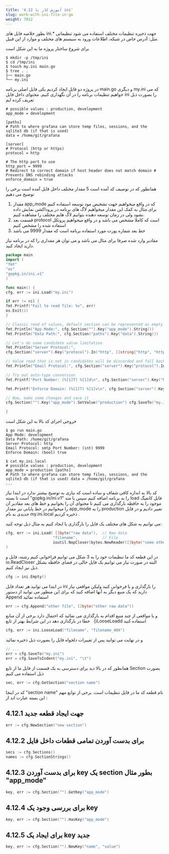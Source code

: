 ```yaml
---
title: '4.12 آموزش کار با ini'
slug: work-with-ini-file-in-go
weight: 7012
---
```


بطور خلاصه فایل های ini.* جهت ذخیره تنظیمات مختلف استفاده می شود تنظیماتی مثل: آدرس خاص در شبکه، اطلاعات ورود به سیستم های مختلف و موارد از این قبیل.

برای شروع ساختار پروژه ما به این شکل است 
```shell
$ mkdir -p /tmp/ini 
$ cd /tmp/ini 
$ touch my.ini main.go 
$ tree . . 
├── main.go 
└── my.ini
```
در پروژه دو فایل ایجاد کردیم یکی فایل اصلی برنامه main.go و دیگری my.ini که می خواهیم تنظیمات برنامه را در آن نگهداری کنیم. محتوای داخل فایل ini را بصورت ذیل تعریف کرده ایم
```shell
# possible values : production, development 
app_mode = development 

[paths] 
# Path to where grafana can store temp files, sessions, and the sqlite3 db (if that is used) 
data = /home/git/grafana
 
[server] 
# Protocol (http or https) 
protocol = http 

# The http port to use 
http_port = 9999 
# Redirect to correct domain if host header does not match domain # Prevents DNS rebinding attacks 
enforce_domain = true
```
همانطور که در توصیف کد آمده است 5 مقدار مختلف داخل فایل آمده است برخی را توضیح می دهیم

1. مقدار app_mode که در واقع میخواهیم جهت تشخیص مود توسعه استفاده کنیم برای مثال به کمک این مقدار میخواهیم لاگ های برنامه در پروداکشن نمایش داده نشود ولی در زمان توسعه دهنده بتوانیم لاگ هایم مختلف را مشاهده کنیم. 
2. قسمت بعد protocol است که کاملا مشخص می باشد و در واقع میخواهیم پروتکل استفاده شده را مشخص کنیم
3. حط بعد شماره پورت مورد استفاده برنامه است که مقدار 9999 می باشد


مقادیر وارد شده صرفا برای مثال می باشد و می توان هر مقداری را که در برنامه نیاز دارید ایجاد کنید.
```go
package main 
import (
"fmt" 
"os" 
"gopkg.in/ini.v1"
) 

func main() { 
cfg, err := ini.Load("my.ini")

if err != nil { 
fmt.Printf("Fail to read file: %v", err) 
os.Exit(1) 
}

// Classic read of values, default section can be represented as empty string 
fmt.Println("App Mode:", cfg.Section("").Key("app_mode").String()) 
fmt.Println("Data Path:", cfg.Section("paths").Key("data").String()) 

// Let's do some candidate value limitation 
fmt.Println("Server Protocol:", 
cfg.Section("server").Key("protocol").In("http", []string{"http", "https"})) 

// Value read that is not in candidates will be discarded and fall back to given default value
fmt.Println("Email Protocol:", cfg.Section("server").Key("protocol").In("smtp", []string{"imap", "smtp"})) 

// Try out auto-type conversion 
fmt.Printf("Port Number: (%[1]T) %[1]d\n", cfg.Section("server").Key("http_port").MustInt(9999)) 

fmt.Printf("Enforce Domain: (%[1]T) %[1]v\n", cfg.Section("server").Key("enforce_domain").MustBool(false))

// Now, make some changes and save it 
cfg.Section("").Key("app_mode").SetValue("production") cfg.SaveTo("my.ini.local") 

}
```
خروجی اجرای کد بالا به این شکل است
```shell
$ go run main.go
App Mode: development
Data Path: /home/git/grafana 
Server Protocol: http 
Email Protocol: smtp Port Number: (int) 9999 
Enforce Domain: (bool) true 

$ cat my.ini.local 
# possible values : production, development 
app_mode = production [paths] 
# Path to where grafana can store temp files, sessions, and the sqlite3 db (if that is used) data = /home/git/grafana 
...
```
کد بالا به اندازه کافی شفاف و ساده است که نیازی به توضیح بیشتر ندارد در ابتدا نیاز است تا بسته "gopkg.in/ini.v1" را به برنامه اضافه کنیم سپس با متد load فایل کانفیگ موجود را به حافظه بارگذاری می کنیم تا محتوای آن را بخوانیم  و خط های بعد مقادیر آن را میخوانیم در خط پایانی نیز مقدار app_mode را به production تغییر دادیم و در فایل جدیدی به نام my.ini.local ذخیره کردیم .

می توانیم به شکل های مختلف یک فایل را بارگذاری یا ایجاد کنیم به مثال ذیل توجه کنید:
```go
cfg, err := ini.Load( []byte("raw data"),  // Raw data  
					 "filename",           // File 
					 ioutil.NopCloser(bytes.NewReader([]byte("some other data"))), 
)
```
در این قطعه کد ما تنظیمات خود را به 3 شکل می توانیم فراخوانی کنیم رشته، فایل و io.ReadCloser البته در صورت نیاز می توانیم یک فایل خالی در فضای حافظه بشکل ذیل نیز ایجاد کنیم.
```go
cfg := ini.Empty()

```
در ابتدا می توانید هر تعداد فایل ini را بارگذاری و یا فرخوانی کنید ولیکن مواقعی نیاز دارید که یک منبع دیگر به آنها اضافه کنید که برای این منظور می توانید از دستور Append استفاده نمائید
```go
err := cfg.Append("other file", []byte("other raw data"))
```
و یا مواقعی از چند منبع اقدام به بارگذاری می نمائید که احتمال دارد برخی از آن منابع خطا در بارگذاری دهد در این شرایط بهتر از تابع   ()LooseLoadd استفاده کنید
```go
cfg, err := ini.LooseLoad("filename", "filename_404")
```
و در نهایت می توانید پس از تغییرات دلخواه فایل را بصورت ذیل ذخیره نمائید
```go
// ... 
err = cfg.SaveTo("my.ini") 
err = cfg.SaveToIndent("my.ini", "\t")
```
همانطور که در بالا دید برای دسترسی به یک قسمت از فایل ما از تابع Section بصورت ذیل استفاده می کنیم
```go
sec, err := cfg.GetSection("section name")
```
که در اینجا "section name" نام قطعه کد ما در فایل تنظیمات است. 
برخی از توابع مهم این بسته عبارت اند از :

## 4.12.1 جهت ایجاد قطعه جدید
```go
err := cfg.NewSection("new section")
```

## 4.12.2 برای بدست آوردن تمامی قطعات داخل فایل
```go
secs := cfg.Sections() 
names := cfg.SectionStrings()
```

## 4.12.3 برای بدست آوردن key یک section بطور مثال "app_mode" 
```go
key, err := cfg.Section("").GetKey("app_mode")
```

## 4.12.4 برای بررسی وجود یک key
```go
key, err := cfg.Section("").HasKey("app_mode")
```

## 4.12.5 برای ایجاد یک key جدید
```go
key, err := cfg.Section("").NewKey("name", "value")
```



